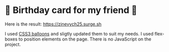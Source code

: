# 🎈 Birthday card for my friend 🎈

Here is the result: https://zinevych25.surge.sh

I used [CSS3 balloons](https://codepen.io/wearebold/full/tDJLr) and sligtly updated them to suit my needs. I used flex-boxes to position elements on the page.
There is no JavaScript on the project.
